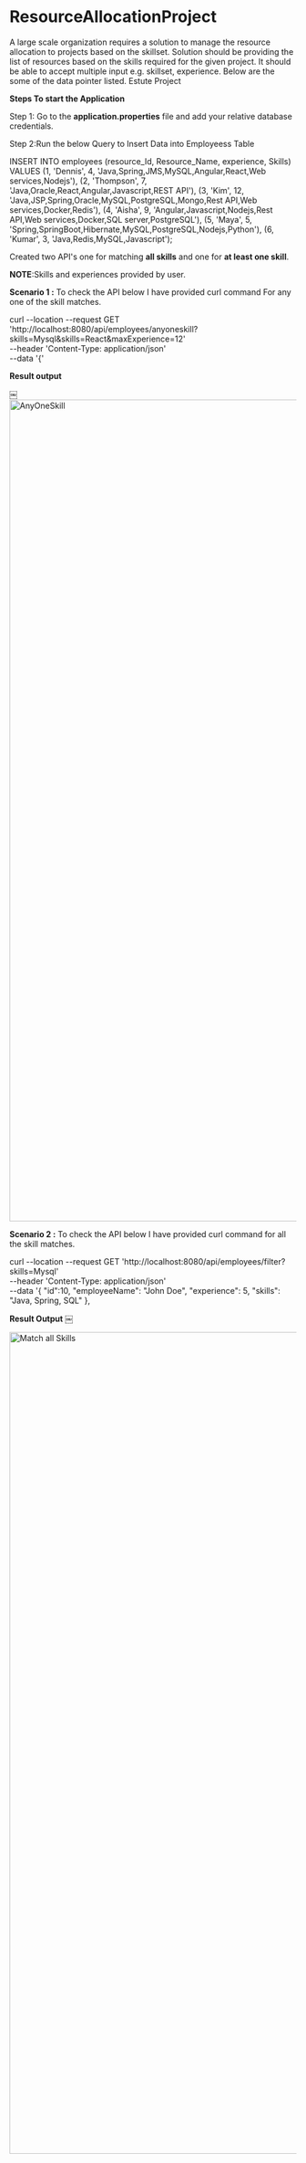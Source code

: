 # ResourceAllocationProject
A large scale organization requires a solution to manage the resource allocation to projects based on the skillset. Solution should be providing the list of resources based on the skills required for the given project. It should be able to accept multiple input e.g. skillset, experience. Below are the some of the data pointer listed.
Estute Project


**Steps To start the Application**

Step 1: Go to the **application.properties** file and add your relative database credentials.

Step 2:Run the below Query to Insert Data into Employeess Table

INSERT INTO employees (resource_Id, Resource_Name, experience, Skills) VALUES
(1, 'Dennis', 4, 'Java,Spring,JMS,MySQL,Angular,React,Web services,Nodejs'),
(2, 'Thompson', 7, 'Java,Oracle,React,Angular,Javascript,REST API'),
(3, 'Kim', 12, 'Java,JSP,Spring,Oracle,MySQL,PostgreSQL,Mongo,Rest API,Web services,Docker,Redis'),
(4, 'Aisha', 9, 'Angular,Javascript,Nodejs,Rest API,Web services,Docker,SQL server,PostgreSQL'),
(5, 'Maya', 5, 'Spring,SpringBoot,Hibernate,MySQL,PostgreSQL,Nodejs,Python'),
(6, 'Kumar', 3, 'Java,Redis,MySQL,Javascript');



Created two API's one for  matching **all skills** and one for **at least one skill**.

**NOTE**:Skills and experiences provided by user.

**Scenario 1 :** To check the API below I have provided curl command For any one of the skill matches.

curl --location --request GET 'http://localhost:8080/api/employees/anyoneskill?skills=Mysql&skills=React&maxExperience=12' \
--header 'Content-Type: application/json' \
--data '{'

**Result output**

￼<img width="1440" alt="AnyOneSkill" src="https://github.com/user-attachments/assets/e0235b04-9d1e-4b71-80b0-7bb360455438" />


**Scenario 2 :** To check the API below I have provided curl command for all the skill matches.

curl --location --request GET 'http://localhost:8080/api/employees/filter?skills=Mysql' \
--header 'Content-Type: application/json' \
--data '{
    "id":10,
    "employeeName": "John Doe",
    "experience": 5,
    "skills": "Java, Spring, SQL"
},

**Result Output**
￼

<img width="1440" alt="Match all Skills" src="https://github.com/user-attachments/assets/a75a8620-e249-4390-86dd-41771284def4" />

